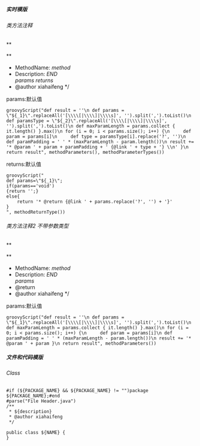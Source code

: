 ##### 实时模版

###### 类方法注释

**

**
 * MethodName: $method$ <br>
 * Description: $END$<br>
 $params$ 
 $returns$
 * @author xiahaifeng
 */

params:默认值

```
groovyScript("def result = ''\n def params = \"${_1}\".replaceAll('[\\\\[|\\\\]|\\\\s]', '').split(',').toList()\n def paramsType = \"${_2}\".replaceAll('[\\\\[|\\\\]|\\\\s]', '').split(',').toList()\n def maxParamLength = params.collect { it.length() }.max()\n for (i = 0; i < params.size(); i++) {\n     def param = params[i]\n     def type = paramsType[i].replace('?', '')\n     def paramPadding = ' ' * (maxParamLength - param.length())\n result += '* @param ' + param + paramPadding + ' {@link ' + type + '} \\n' }\n return result", methodParameters(), methodParameterTypes())
```

returns:默认值

```
groovyScript("
def params=\"${_1}\"; 
if(params=='void')
{return '';} 
else{
    return '* @return {@link ' + params.replace('?', '') + '}'
}
", methodReturnType()) 
```

###### 类方法注释2 不带参数类型
**

**
 * MethodName: $method$ <br>
 * Description: $END$<br>
 $params$ 
 * @return
 * @author xiahaifeng
 */

params:默认值

```
groovyScript("def result = ''\n def params = \"${_1}\".replaceAll('[\\\\[|\\\\]|\\\\s]', '').split(',').toList()\n  def maxParamLength = params.collect { it.length() }.max()\n for (i = 0; i < params.size(); i++) {\n     def param = params[i]\n def paramPadding = ' ' * (maxParamLength - param.length())\n result += '* @param ' + param }\n return result", methodParameters())
```



##### 文件和代码模版

###### Class

```
#if (${PACKAGE_NAME} && ${PACKAGE_NAME} != "")package ${PACKAGE_NAME};#end
#parse("File Header.java")
/**
 * ${description}
 * @author xiahaifeng
 */

public class ${NAME} {
}
```
